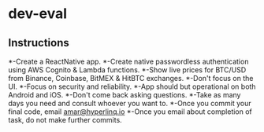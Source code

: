 # dev-eval

## Instructions

*-Create a ReactNative app.
*-Create native passwordless authentication using AWS Cognito & Lambda functions.
*-Show live prices for BTC/USD from Binance, Coinbase, BitMEX & HitBTC exchanges.
*-Don't focus on the UI.
*-Focus on security and reliability.
*-App should but operational on both Android and iOS.
*-Don't come back asking questions.
*-Take as many days you need and consult whoever you want to.
*-Once you commit your final code, email amar@hyperlinq.io
*-Once you email about completion of task, do not make further commits.
